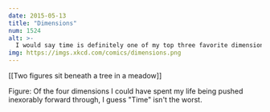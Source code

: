```yaml
---
date: 2015-05-13
title: "Dimensions"
num: 1524
alt: >-
  I would say time is definitely one of my top three favorite dimensions.
img: https://imgs.xkcd.com/comics/dimensions.png
---
```

[[Two figures sit beneath a tree in a meadow]]

Figure: Of the four dimensions I could have spent my life being pushed inexorably forward through, I guess "Time" isn't the worst.

